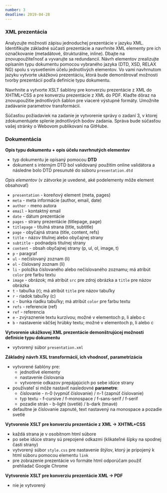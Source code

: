 ```yaml
---
number: 3
deadline: 2019-04-28
---
```


### XML prezentácia

Analyzujte možnosti zápisu jednoduchej prezentácie v jazyku XML. Identifikujte základné súčasti prezentácie a navrhnite XML elementy pre ich označkovanie (metadátové, štrukturálne, inline). Dbajte na znovupoužiteľnosť a vyvarujte sa redundancií. Návrh elementov zrealizujte opísaním typu dokumentu pomocou vybraného jazyka (DTD, XSD, RELAX NG) spolu s vysvetlením účelu jednotlivých elementov. Vo vami navhrnutom jazyku vytvorte ukážkovú prezentáciu, ktorá bude demonštrovať možnosti tvorby prezentácií podľa definície typu dokumentu.

Navrhnite a vytvorte XSLT šablóny pre konverziu prezentácie z XML do XHTML+CSS a pre konverziu prezentácie z XML do PDF. Klaďte dôraz na znovupoužitie jednotlivých šablon pre viaceré výstupné formáty. Umožnite zadávanie parametrov transformácií.

Súčasťou požiadaviek na zadanie je vytvorenie správy o zadaní 3, v ktorej zdokumentujete splenie jednotlivých bodov zadania. Správa bude súčasťou vašej stránky o Webovom publikovaní na GitHube.

### Dokumentácia

**Opis typu dokumentu + opis účelu navrhnutých elementov**
- typ dokumentu je opísaný pomocou **DTD**
- dokument s interným DTD bol validovaný použitím online validátora a následne bolo DTD presunuté do súboru `presentation.dtd`

*Opis elementov* (v zátvorke je uvedené, aké podelementy môže element obsahovať)
- `presentation` - koreňový element (meta, pages)
- `meta` - meta informácie (author, email, date)
- `author` - meno autora
- `email` - kontaktný email
- `date` - dátum prezentácie
- `pages` - strany prezentácie (titlepage, page)
- `titlepage` - titulná strana (title, subtitle)
- `page` - obyčajná strana (title, content, refs)
- `title` - názov titulnej alebo obyčajnej strany
- `subtitle` - podnadpis titulnej strany
- `content` - obsah obyčajnej strany (p, ul, ol, image, t)
- `p` - paragraf
- `ul` - nečíslovaný zoznam (li)
- `ol` - číslovaný zoznam (li)
- `li` - položka číslovaného alebo nečíslovaného zoznamu; má atribút `color` pre farbu textu
- `image` - obrázok; má atribút `src` pre zdroj obrázka a `title` pre názov obrázka
- `t` - tabuľka (r); má atribút `title` pre názov tabuľky
- `r` - riadok tabuľky (c)
- `c` - bunka riadku tabuľky; má atribút `color` pre farbu textu
- `refs` - referencie (ref)
- `ref` - referencia
- `e` - zvýraznenie textu kurzívou; možné v elementoch p, li alebo c
- `b` - nastavenie väčšej hrúbky textu; možné v elementoch p, li alebo c

**Vytvorenie ukážkovej XML prezentácie demonštrujúcej možnosti definície typu dokumentu**
- vytvorený súbor `presentation.xml`

**Základný návrh XSL transformácií, ich vhodnosť, parametrizácia**
- vytvorené šablóny pre:
   - jednotlivé elementy
   - nastavenie číslovania
   - vytvorenie odkazov prepájajúcich po sebe idúce strany
- používateľ si môže nastaviť nasledovné **parametre**:
   - číslovanie - n-0 (vypnúť číslovanie) / n-1 (zapnúť číslovanie)
   - typ textu - f-cursive / f-monospace / f-sans-serif / f-serif
   - pozadie strán - b-light (svetlé) / b-dark (tmavé)
- defaultne je číslovanie zapnuté, text nastavený na monospace a pozadie svetlé

**Vytvorenie XSLT pre konverziu prezentácie z XML -> XHTML+CSS**
- každá strana je v osobitnom html súbore
- po sebe idúce strany sú prepojené odkazmi (klikateľné šípky na spodnej časti strany)
- vytvorený súbor `style.css` pre nastavenie štýlov, ktorý je pripojený k html súboru pomocou elementu `link`
- pre zobrazenie prezentácie vo formáte html odporúčam použiť prehliadač Google Chrome

**Vytvorenie XSLT pre konverziu prezentácie XML -> PDF**
- nie je vytvorený